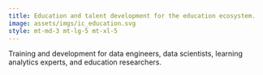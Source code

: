 ```yaml
---
title: Education and talent development for the education ecosystem.
image: assets/imgs/ic_education.svg
style: mt-md-3 mt-lg-5 mt-xl-5
---
```

Training and development for data engineers, data scientists, learning analytics experts, and education researchers.

